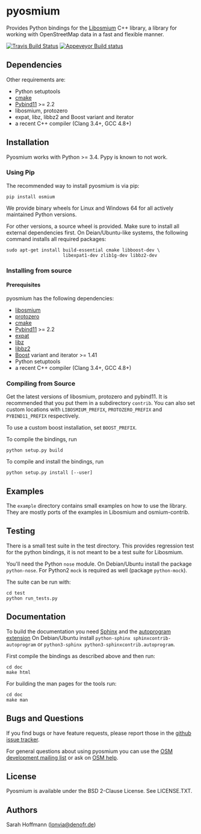 # pyosmium

Provides Python bindings for the [Libosmium](https://github.com/osmcode/libosmium) C++
library, a library for working with OpenStreetMap data in a fast and flexible
manner.

[![Travis Build Status](https://api.travis-ci.org/osmcode/pyosmium.svg)](http://travis-ci.org/osmcode/pyosmium)
[![Appeveyor Build status](https://ci.appveyor.com/api/projects/status/ch3gwxucycytako4/branch/master?svg=true)](https://ci.appveyor.com/project/lonvia/pyosmium/branch/master)

## Dependencies

Other requirements are:

 * Python setuptools
 * [cmake](https://cmake.org/)
 * [Pybind11](https://github.com/pybind/pybind11) >= 2.2
 * libosmium, protozero
 * expat, libz, libbz2 and Boost variant and iterator
 * a recent C++ compiler (Clang 3.4+, GCC 4.8+)

## Installation

Pyosmium works with Python >= 3.4. Pypy is known to not work.

### Using Pip

The recommended way to install pyosmium is via pip:

    pip install osmium

We provide binary wheels for Linux and Windows 64 for all actively
maintained Python versions.

For other versions, a source wheel is provided. Make sure to install all
external dependencies first. On Deian/Ubuntu-like systems, the following
command installs all required packages:

    sudo apt-get install build-essential cmake libboost-dev \
                         libexpat1-dev zlib1g-dev libbz2-dev


### Installing from source

#### Prerequisites

pyosmium has the following dependencies:

 * [libosmium](https://github.com/osmcode/libosmium)
 * [protozero](https://github.com/mapbox/protozero)
 * [cmake](https://cmake.org/)
 * [Pybind11](https://github.com/pybind/pybind11) >= 2.2
 * [expat](https://libexpat.github.io/)
 * [libz](https://www.zlib.net/)
 * [libbz2](https://www.sourceware.org/bzip2/)
 * [Boost](https://www.boost.org/) variant and iterator >= 1.41
 * Python setuptools
 * a recent C++ compiler (Clang 3.4+, GCC 4.8+)

### Compiling from Source

Get the latest versions of libosmium, protozero and pybind11. It is
recommended that you put them in a subdirectory `contrib`. You can also
set custom locations with `LIBOSMIUM_PREFIX`, `PROTOZERO_PREFIX` and
`PYBIND11_PREFIX` respectively.

To use a custom boost installation, set `BOOST_PREFIX`.

To compile the bindings, run

    python setup.py build

To compile and install the bindings, run

    python setup.py install [--user]


## Examples

The `example` directory contains small examples on how to use the library.
They are mostly ports of the examples in Libosmium and osmium-contrib.


## Testing

There is a small test suite in the test directory. This provides regression
test for the python bindings, it is not meant to be a test suite for Libosmium.

You'll need the Python `nose` module. On Debian/Ubuntu install the package
`python-nose`. For Python2 `mock` is required as well (package `python-mock`).

The suite can be run with:

    cd test
    python run_tests.py


## Documentation

To build the documentation you need [Sphinx](http://sphinx-doc.org/)
and the [autoprogram extension](https://pythonhosted.org/sphinxcontrib-autoprogram/)
On Debian/Ubuntu install `python-sphinx sphinxcontrib-autoprogram`
or `python3-sphinx python3-sphinxcontrib.autoprogram`.

First compile the bindings as described above and then run:

    cd doc
    make html

For building the man pages for the tools run:

    cd doc
    make man

## Bugs and Questions

If you find bugs or have feature requests, please report those in the
[github issue tracker](https://github.com/osmcode/pyosmium/issues/).

For general questions about using pyosmium you can use the
[OSM development mailing list](https://lists.openstreetmap.org/listinfo/dev)
or ask on [OSM help](https://help.openstreetmap.org/).

## License

Pyosmium is available under the BSD 2-Clause License. See LICENSE.TXT.

## Authors

Sarah Hoffmann (lonvia@denofr.de)

